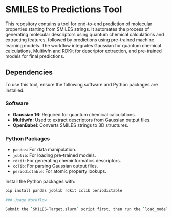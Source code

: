 # SMILES to Predictions Tool

This repository contains a tool for end-to-end prediction of molecular properties starting from SMILES strings. It automates the process of generating molecular descriptors using quantum chemical calculations and extracting features, followed by predictions using pre-trained machine learning models. The workflow integrates Gaussian for quantum chemical calculations, Multiwfn and RDKit for descriptor extraction, and pre-trained models for final predictions.

## Dependencies

To use this tool, ensure the following software and Python packages are installed:

### Software

- **Gaussian 16**: Required for quantum chemical calculations. 
- **Multiwfn**: Used to extract descriptors from Gaussian output files. 
- **OpenBabel**: Converts SMILES strings to 3D structures. 

### Python Packages

- `pandas`: For data manipulation.
- `joblib`: For loading pre-trained models.
- `rdkit`: For generating cheminformatics descriptors.
- `cclib`: For parsing Gaussian output files.
- `periodictable`: For atomic property lookups.

Install the Python packages with:

```bash
pip install pandas joblib rdkit cclib periodictable

### Usage Workflow

Submit the `SMILES-Target.slurm` script first, then run the `load_model.py` file.
